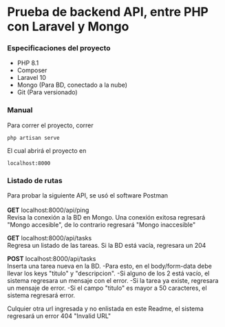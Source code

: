 <h1>Prueba de backend API, entre PHP con Laravel y Mongo</h1> 

<h3>Especificaciones del proyecto</h3> 

<ul>
    <li>PHP 8.1</li>
    <li>Composer</li>
    <li>Laravel 10</li>
    <li>Mongo (Para BD, conectado a la nube)</li>
    <li>Git (Para versionado)</li>
</ul>

<h3>Manual</h3>

Para correr el proyecto, correr

<code>php artisan serve</code>

El cual abrirá el proyecto en 

<code>localhost:8000</code>

<h3>Listado de rutas</h3>
Para probar la siguiente API, se usó el software Postman
<br>
<br>
<b>GET</b> localhost:8000/api/ping
<br>
Revisa la conexión a la BD en Mongo. Una conexión exitosa regresará "Mongo accesible", de lo contrario regresará "Mongo inaccesible"

<b>GET</b> localhost:8000/api/tasks
<br>
Regresa un listado de las tareas. Si la BD está vacía, regresara un 204

<b>POST</b> localhost:8000/api/tasks
<br>
Inserta una tarea nueva en la BD. 
-Para esto, en el body/form-data debe llevar los keys "titulo" y "descripcion". 
-Si alguno de los 2 está vacío, el sistema regresara un mensaje con el error. 
-Si la tarea ya existe, regresara un mensaje de error. 
-Si el campo "titulo" es mayor a 50 caracteres, el sistema regresará error.

Culquier otra url ingresada y no enlistada en este Readme, el sistema regresará un error 404 "Invalid URL"
